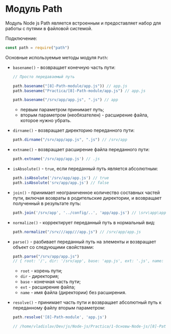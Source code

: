 # Модуль Path

Модуль Node js Path является встроенным и предоставляет набор для работы с путями в файловой системой.

Подключение: 

```javascript
const path = require("path")
```

Основные используемые методы модуля `Path`:

* `basename()` - возвращает конечную часть пути: 

    ```javascript
    // Просто передаваемый путь

    path.basename("[8]-Path-module/app.js")) // app.js
    path.basename("Practica/[8]-Path-module/app.js") // app.js

    path.basename("/srv/app/app.js", ".js") // app
    ```
    * первым параметром принимает путь;
    * вторым параметром (необязателен) - расширение файла, которое нужно убрать.

* `dirname()` - возвращает директорию переданного пути: 

    ```javascript
    path.dirname("/srv/app/app.js", ".js") // /srv/app
    ```

* `extname()` - возвращает расширение файла переданного пути: 

    ```javascript
    path.extname('/srv/app/app.js') // .js
    ```

* `isAbsolute()` - `true`, если переданный путь является абсолютным: 

    ```javascript
    path.isAbsolute('/srv/app/app.js') // true
    path.isAbsolute('srv/app/app.js') // false
    ```

* `join()` - принимает неограниченное количество составных частей пути, включая возвраты в родительские директории, и возвращает полученный в результате путь:

    ```javascript
    path.join('/srv/app', '../config/..', 'app/app.js') // \srv\app\app.js
    ```

* `normalize()` - корректирует переданный путь в нормальный вид: 

    ```javascript
    path.normalize("/srv///app///app.js") // /srv/app/app.js
    ```

* `parse()` - разбивает переданный путь на элементы и возвращает объект со следующими свойствами: 

    ```javascript
    path.parse("/srv/app/app.js")
    // { root: '/', dir: '/srv/app', base: 'app.js', ext: '.js', name: 'app' }
    ```

    * `root` - корень пути;
    * `dir` - директория;
    * `base` - конечная часть пути;
    * `ext` - расширение файла;
    * `name` - имя файла (директории) без расширения.

* `resolve()` - принимает часть пути и возвращает абсолютный путь к переданному файлу вторым параметром:

    ```javascript
    path.resolve('[8]-Path-module', 'app.js')

    // /home/vladislav/Dev/js/Node-js/Practica/1-Основы-Node-js/[8]-Path-module/[8]-Path-module/app.js
    ```